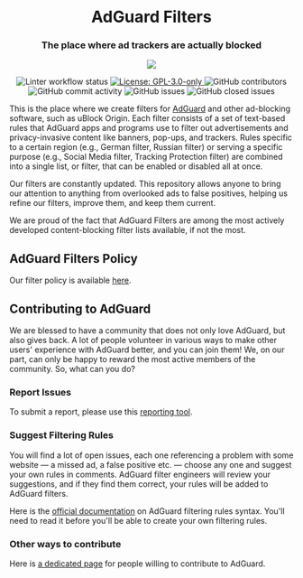 &nbsp;

<h1 align="center">AdGuard Filters</h1>
<h3 align="center">The place where ad trackers are actually blocked</h3>

<p align="center">
    <img src="https://cdn.adtidy.org/website/github.com/AdguardFilters/viking_shield_small.png" />
</p>

<p align="center">
    <img src="https://github.com/AdguardTeam/AdguardFilters/actions/workflows/aglint.yml/badge.svg?branch=master"
         alt="Linter workflow status" />
    <a href="https://github.com/AdguardTeam/AdguardFilters/blob/master/LICENSE">
        <img src="https://img.shields.io/github/license/AdguardTeam/AdguardFilters" alt="License: GPL-3.0-only" />
    </a>
    <img alt="GitHub contributors" src="https://img.shields.io/github/contributors/AdguardTeam/AdguardFilters">
    <img alt="GitHub commit activity" src="https://img.shields.io/github/commit-activity/m/AdguardTeam/AdguardFilters" />
    <img alt="GitHub issues" src="https://img.shields.io/github/issues/AdguardTeam/AdguardFilters">
    <img alt="GitHub closed issues" src="https://img.shields.io/github/issues-closed/AdguardTeam/AdguardFilters">
</p>

This is the place where we create filters for [AdGuard][adguard] and other
ad-blocking software, such as uBlock Origin. Each filter consists of a set of
text-based rules that AdGuard apps and programs use to filter out advertisements
and privacy-invasive content like banners, pop-ups, and trackers. Rules specific
to a certain region (e.g., German filter, Russian filter) or serving a specific
purpose (e.g., Social Media filter, Tracking Protection filter) are combined
into a single list, or filter, that can be enabled or disabled all at once.

Our filters are constantly updated. This repository allows anyone to bring our
attention to anything from overlooked ads to false positives, helping us refine
our filters, improve them, and keep them current.

We are proud of the fact that AdGuard Filters are among the most actively
developed content-blocking filter lists available, if not the most.

[adguard]: https://adguard.com/

## AdGuard Filters Policy

Our filter policy is available [here][policy].

[policy]: https://adguard.com/kb/general/ad-filtering/filter-policy/

## Contributing to AdGuard

We are blessed to have a community that does not only love AdGuard, but also
gives back. A lot of people volunteer in various ways to make other users'
experience with AdGuard better, and you can join them! We, on our part, can
only be happy to reward the most active members of the community.
So, what can you do?

### Report Issues

To submit a report, please use this [reporting tool][report].

[report]: https://agrd.io/report

### Suggest Filtering Rules

You will find a lot of open issues, each one referencing a problem with some
website — a missed ad, a false positive etc. — choose any one and suggest your
own rules in comments. AdGuard filter engineers will review your suggestions,
and if they find them correct, your rules will be added to AdGuard filters.

Here is the [official documentation][documentation] on AdGuard filtering rules
syntax. You'll need to read it before you'll be able to create your own
filtering rules.

[documentation]: https://adguard.com/kb/general/ad-filtering/create-own-filters/

### Other ways to contribute

Here is [a dedicated page][contribute] for people willing to contribute to
AdGuard.

[contribute]: https://adguard.com/contribute.html
